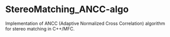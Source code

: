 # StereoMatching_ANCC-algo
Implementation of ANCC (Adaptive Normalized Cross Correlation) algorithm for stereo matching in C++/MFC.
